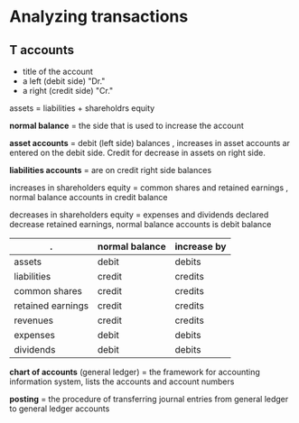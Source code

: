 
# Analyzing transactions


## T accounts 

- title of the account
- a left (debit side)  "Dr."
- a right (credit side) "Cr."


assets = liabilities + shareholdrs equity

**normal balance** = the side that is used to increase the account

**asset accounts** = debit (left side) balances , increases in asset accounts ar entered on the debit side. Credit for decrease in assets on right side.

**liabilities accounts** = are on credit right side balances

increases in shareholders equity = common shares and retained earnings , normal balance accounts in credit balance

decreases in shareholders equity  = expenses and dividends declared decrease retained earnings, normal balance accounts is debit balance



| .                 | normal balance    | increase by   |
|-------------------|-------------------|---------------|
| assets            | debit             | debits        |
| liabilities       | credit            | credits       |
| common shares     | credit            | credits       |
| retained earnings | credit            | credits       |
| revenues          | credit            | credits       |
| expenses          | debit             | debits        |
| dividends         | debit             | debits        |





**chart of accounts** (general ledger) = the framework for accounting information system, lists the accounts and account numbers


**posting** = the procedure of transferring journal entries from general ledger to general ledger accounts